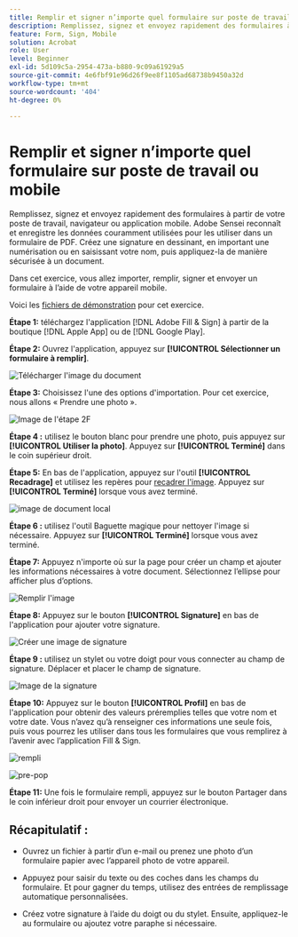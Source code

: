 ```yaml
---
title: Remplir et signer n’importe quel formulaire sur poste de travail ou mobile
description: Remplissez, signez et envoyez rapidement des formulaires à partir de votre ordinateur, navigateur ou application mobile
feature: Form, Sign, Mobile
solution: Acrobat
role: User
level: Beginner
exl-id: 5d109c5a-2954-473a-b880-9c09a61929a5
source-git-commit: 4e6fbf91e96d26f9ee8f1105ad68738b9450a32d
workflow-type: tm+mt
source-wordcount: '404'
ht-degree: 0%

---
```


# Remplir et signer n’importe quel formulaire sur poste de travail ou mobile

Remplissez, signez et envoyez rapidement des formulaires à partir de votre poste de travail, navigateur ou application mobile. Adobe Sensei reconnaît et enregistre les données couramment utilisées pour les utiliser dans un formulaire de PDF. Créez une signature en dessinant, en important une numérisation ou en saisissant votre nom, puis appliquez-la de manière sécurisée à un document.

Dans cet exercice, vous allez importer, remplir, signer et envoyer un formulaire à l’aide de votre appareil mobile.

Voici les [fichiers de démonstration](assets/03_FillSignScan.zip) pour cet exercice.

**Étape 1:** téléchargez l&#39;application [!DNL Adobe Fill & Sign] à partir de la boutique [!DNL Apple App] ou de [!DNL Google Play].

**Étape 2:** Ouvrez l&#39;application, appuyez sur **[!UICONTROL Sélectionner un formulaire à remplir]**.

![Télécharger l&#39;image du document](assets/mobilescan.jpg)

**Étape 3:** Choisissez l&#39;une des options d&#39;importation. Pour cet exercice, nous allons « Prendre une photo ».

![Image de l&#39;étape 2F](assets/Step2F.jpg)

**Étape 4 :** utilisez le bouton blanc pour prendre une photo, puis appuyez sur **[!UICONTROL Utiliser la photo]**. Appuyez sur **[!UICONTROL Terminé]** dans le coin supérieur droit.

**Étape 5:** En bas de l&#39;application, appuyez sur l&#39;outil **[!UICONTROL Recadrage]** et utilisez les repères pour [recadrer l&#39;image](https://www.adobe.com/fr/acrobat/online/crop-pdf.html). Appuyez sur **[!UICONTROL Terminé]** lorsque vous avez terminé.

![image de document local](assets/localdoc.jpg)

**Étape 6 :** utilisez l&#39;outil Baguette magique pour nettoyer l&#39;image si nécessaire. Appuyez sur **[!UICONTROL Terminé]** lorsque vous avez terminé.

**Étape 7:** Appuyez n&#39;importe où sur la page pour créer un champ et ajouter les informations nécessaires à votre document. Sélectionnez l’ellipse pour afficher plus d’options.

![Remplir l&#39;image](assets/fill.jpg)


**Étape 8:** Appuyez sur le bouton **[!UICONTROL Signature]** en bas de l&#39;application pour ajouter votre signature.

![Créer une image de signature](assets/createsign.jpg)

**Étape 9 :** utilisez un stylet ou votre doigt pour vous connecter au champ de signature. Déplacer et placer le champ de signature.

![Image de la signature](assets/sign.jpg)

**Étape 10:** Appuyez sur le bouton **[!UICONTROL Profil]** en bas de l&#39;application pour obtenir des valeurs préremplies telles que votre nom et votre date. Vous n’avez qu’à renseigner ces informations une seule fois, puis vous pourrez les utiliser dans tous les formulaires que vous remplirez à l’avenir avec l’application Fill &amp; Sign.

![rempli](assets/filled.jpg)

![pre-pop](assets/prepop.jpg)

**Étape 11:** Une fois le formulaire rempli, appuyez sur le bouton Partager dans le coin inférieur droit pour envoyer un courrier électronique.

## Récapitulatif :

* Ouvrez un fichier à partir d’un e-mail ou prenez une photo d’un formulaire papier avec l’appareil photo de votre appareil.

* Appuyez pour saisir du texte ou des coches dans les champs du formulaire. Et pour gagner du temps, utilisez des entrées de remplissage automatique personnalisées.

* Créez votre signature à l’aide du doigt ou du stylet. Ensuite, appliquez-le au formulaire ou ajoutez votre paraphe si nécessaire.
